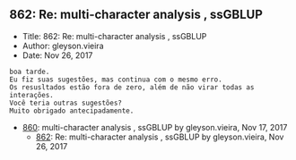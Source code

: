 ## 862: Re: multi-character analysis , ssGBLUP

- Title: 862: Re: multi-character analysis , ssGBLUP
- Author: gleyson.vieira
- Date: Nov 26, 2017

```
boa tarde.
Eu fiz suas sugestões, mas continua com o mesmo erro.
Os resusltados estão fora de zero, além de não virar todas as interações.
Você teria outras sugestões?
Muito obrigado antecipadamente.
```

- [860](0860.md): multi-character analysis , ssGBLUP by gleyson.vieira, Nov 17, 2017
    - [862](0862.md): Re: multi-character analysis , ssGBLUP by gleyson.vieira, Nov 26, 2017

